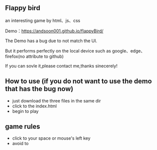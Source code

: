 ## Flappy bird
an interesting game by html、js、css

Demo：https://andsoon001.github.io/flappyBird/

The Demo has a bug due to not match the UI.

But it performs perfectly on the local device such as google、edge、firefox(no attribute to github)

If you can sovle it,please contact me,thanks sinecerely!

## How to use (if you do not want to use the demo that has the bug now)
- just download the three files in the same dir
- click to the index.html
- begin to play

## game rules
- click to your space or mouse's left key   
- avoid to 

